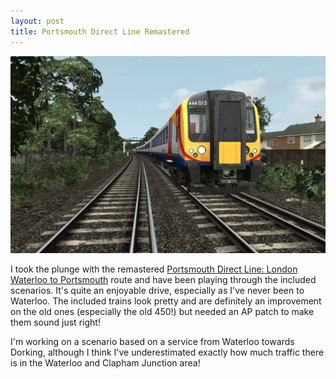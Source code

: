```yaml
---
layout: post
title: Portsmouth Direct Line Remastered
---
```


![A Class 444 makes its way towards London from the coast](/images/posts/2018-07-18/pdl.jpg)

I took the plunge with the remastered [Portsmouth Direct Line: London Waterloo to Portsmouth](https://store.steampowered.com/app/820203/Train_Simulator_Portsmouth_Direct_Line_London_Waterloo__Portsmouth_Route_AddOn/) route and have been playing through the included scenarios. It's quite an enjoyable drive, especially as I've never been to Waterloo. The included trains look pretty and are definitely an improvement on the old ones (especially the old 450!) but needed an AP patch to make them sound just right!

I'm working on a scenario based on a service from Waterloo towards Dorking, although I think I've underestimated exactly how much traffic there is in the Waterloo and Clapham Junction area!